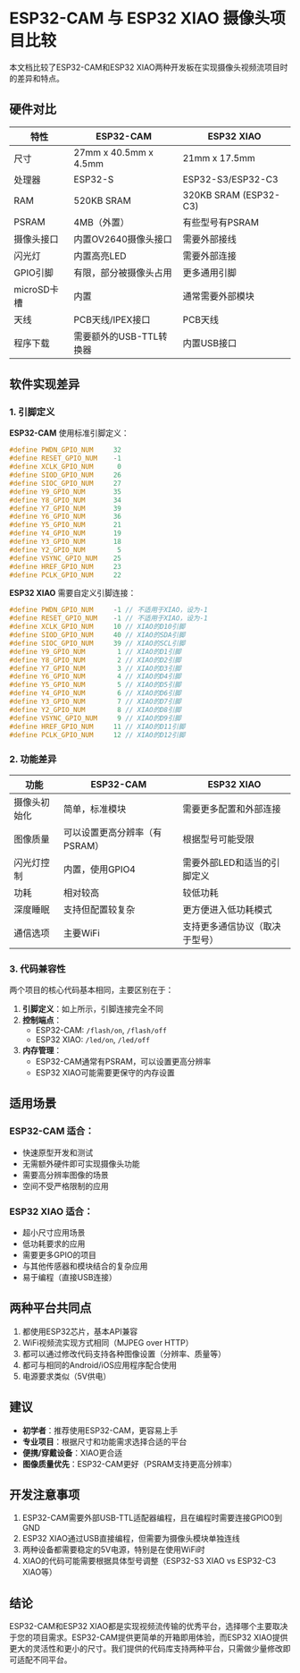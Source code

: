 # ESP32-CAM 与 ESP32 XIAO 摄像头项目比较

本文档比较了ESP32-CAM和ESP32 XIAO两种开发板在实现摄像头视频流项目时的差异和特点。

## 硬件对比

| 特性 | ESP32-CAM | ESP32 XIAO |
|------|-----------|------------|
| 尺寸 | 27mm x 40.5mm x 4.5mm | 21mm x 17.5mm |
| 处理器 | ESP32-S | ESP32-S3/ESP32-C3 |
| RAM | 520KB SRAM | 320KB SRAM (ESP32-C3) |
| PSRAM | 4MB（外置） | 有些型号有PSRAM |
| 摄像头接口 | 内置OV2640摄像头接口 | 需要外部接线 |
| 闪光灯 | 内置高亮LED | 需要外部连接 |
| GPIO引脚 | 有限，部分被摄像头占用 | 更多通用引脚 |
| microSD卡槽 | 内置 | 通常需要外部模块 |
| 天线 | PCB天线/IPEX接口 | PCB天线 |
| 程序下载 | 需要额外的USB-TTL转换器 | 内置USB接口 |

## 软件实现差异

### 1. 引脚定义

**ESP32-CAM** 使用标准引脚定义：
```cpp
#define PWDN_GPIO_NUM     32
#define RESET_GPIO_NUM    -1
#define XCLK_GPIO_NUM      0
#define SIOD_GPIO_NUM     26
#define SIOC_GPIO_NUM     27
#define Y9_GPIO_NUM       35
#define Y8_GPIO_NUM       34
#define Y7_GPIO_NUM       39
#define Y6_GPIO_NUM       36
#define Y5_GPIO_NUM       21
#define Y4_GPIO_NUM       19
#define Y3_GPIO_NUM       18
#define Y2_GPIO_NUM        5
#define VSYNC_GPIO_NUM    25
#define HREF_GPIO_NUM     23
#define PCLK_GPIO_NUM     22
```

**ESP32 XIAO** 需要自定义引脚连接：
```cpp
#define PWDN_GPIO_NUM     -1 // 不适用于XIAO，设为-1
#define RESET_GPIO_NUM    -1 // 不适用于XIAO，设为-1
#define XCLK_GPIO_NUM     10 // XIAO的D10引脚
#define SIOD_GPIO_NUM     40 // XIAO的SDA引脚
#define SIOC_GPIO_NUM     39 // XIAO的SCL引脚
#define Y9_GPIO_NUM        1 // XIAO的D1引脚
#define Y8_GPIO_NUM        2 // XIAO的D2引脚
#define Y7_GPIO_NUM        3 // XIAO的D3引脚
#define Y6_GPIO_NUM        4 // XIAO的D4引脚
#define Y5_GPIO_NUM        5 // XIAO的D5引脚
#define Y4_GPIO_NUM        6 // XIAO的D6引脚
#define Y3_GPIO_NUM        7 // XIAO的D7引脚
#define Y2_GPIO_NUM        8 // XIAO的D8引脚
#define VSYNC_GPIO_NUM     9 // XIAO的D9引脚
#define HREF_GPIO_NUM     11 // XIAO的D11引脚
#define PCLK_GPIO_NUM     12 // XIAO的D12引脚
```

### 2. 功能差异

| 功能 | ESP32-CAM | ESP32 XIAO |
|------|-----------|------------|
| 摄像头初始化 | 简单，标准模块 | 需要更多配置和外部连接 |
| 图像质量 | 可以设置更高分辨率（有PSRAM） | 根据型号可能受限 |
| 闪光灯控制 | 内置，使用GPIO4 | 需要外部LED和适当的引脚定义 |
| 功耗 | 相对较高 | 较低功耗 |
| 深度睡眠 | 支持但配置较复杂 | 更方便进入低功耗模式 |
| 通信选项 | 主要WiFi | 支持更多通信协议（取决于型号） |

### 3. 代码兼容性

两个项目的核心代码基本相同，主要区别在于：

1. **引脚定义**：如上所示，引脚连接完全不同
2. **控制端点**：
   - ESP32-CAM: `/flash/on`, `/flash/off`
   - ESP32 XIAO: `/led/on`, `/led/off`
3. **内存管理**：
   - ESP32-CAM通常有PSRAM，可以设置更高分辨率
   - ESP32 XIAO可能需要更保守的内存设置

## 适用场景

### ESP32-CAM 适合：

- 快速原型开发和测试
- 无需额外硬件即可实现摄像头功能
- 需要高分辨率图像的场景
- 空间不受严格限制的应用

### ESP32 XIAO 适合：

- 超小尺寸应用场景
- 低功耗要求的应用
- 需要更多GPIO的项目
- 与其他传感器和模块结合的复杂应用
- 易于编程（直接USB连接）

## 两种平台共同点

1. 都使用ESP32芯片，基本API兼容
2. WiFi视频流实现方式相同（MJPEG over HTTP）
3. 都可以通过修改代码支持各种图像设置（分辨率、质量等）
4. 都可与相同的Android/iOS应用程序配合使用
5. 电源要求类似（5V供电）

## 建议

- **初学者**：推荐使用ESP32-CAM，更容易上手
- **专业项目**：根据尺寸和功能需求选择合适的平台
- **便携/穿戴设备**：XIAO更合适
- **图像质量优先**：ESP32-CAM更好（PSRAM支持更高分辨率）

## 开发注意事项

1. ESP32-CAM需要外部USB-TTL适配器编程，且在编程时需要连接GPIO0到GND
2. ESP32 XIAO通过USB直接编程，但需要为摄像头模块单独连线
3. 两种设备都需要稳定的5V电源，特别是在使用WiFi时
4. XIAO的代码可能需要根据具体型号调整（ESP32-S3 XIAO vs ESP32-C3 XIAO等）

## 结论

ESP32-CAM和ESP32 XIAO都是实现视频流传输的优秀平台，选择哪个主要取决于您的项目需求。ESP32-CAM提供更简单的开箱即用体验，而ESP32 XIAO提供更大的灵活性和更小的尺寸。我们提供的代码库支持两种平台，只需做少量修改即可适配不同平台。 